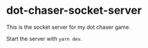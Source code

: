 # dot-chaser-socket-server

This is the socket server for my dot chaser game.

Start the server with `yarn dev`.

